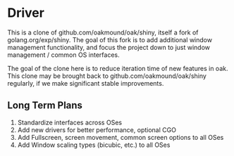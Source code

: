# Driver

This is a clone of github.com/oakmound/oak/shiny, itself a fork of golang.org/exp/shiny.
The goal of this fork is to add additional window management functionality, and
focus the project down to just window management / common OS interfaces.

The goal of the clone here is to reduce iteration time of new features in oak. This
clone may be brought back to github.com/oakmound/oak/shiny regularly, if we make
significant stable improvements.

## Long Term Plans

1. Standardize interfaces across OSes
2. Add new drivers for better performance, optional CGO
3. Add Fullscreen, screen movement, common screen options to all OSes
4. Add Window scaling types (bicubic, etc.) to all OSes
